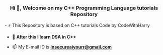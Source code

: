 <h3 align="center">Hi 👋, Welcome on my C++ Programming Language tutorials Repository</h3>
- ⚡ This Repository is based on C++ tutorials Code by CodeWithHarry

- 🌱 **After this I learn DSA in C++**

- 📫 My E-mail ID is **insecureaiyourr@gmail.com**

